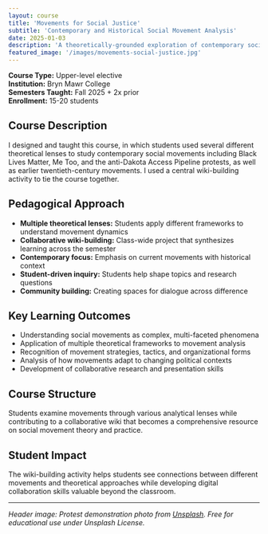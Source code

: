 ```yaml
---
layout: course
title: 'Movements for Social Justice'
subtitle: 'Contemporary and Historical Social Movement Analysis'
date: 2025-01-03
description: 'A theoretically-grounded exploration of contemporary social movements using multiple analytical lenses and collaborative wiki-building activities.'
featured_image: '/images/movements-social-justice.jpg'
---
```


**Course Type:** Upper-level elective  
**Institution:** Bryn Mawr College  
**Semesters Taught:** Fall 2025 + 2x prior  
**Enrollment:** 15-20 students

## Course Description

I designed and taught this course, in which students used several different theoretical lenses to study contemporary social movements including Black Lives Matter, Me Too, and the anti-Dakota Access Pipeline protests, as well as earlier twentieth-century movements. I used a central wiki-building activity to tie the course together.

## Pedagogical Approach

- **Multiple theoretical lenses:** Students apply different frameworks to understand movement dynamics
- **Collaborative wiki-building:** Class-wide project that synthesizes learning across the semester  
- **Contemporary focus:** Emphasis on current movements with historical context
- **Student-driven inquiry:** Students help shape topics and research questions
- **Community building:** Creating spaces for dialogue across difference

## Key Learning Outcomes

- Understanding social movements as complex, multi-faceted phenomena
- Application of multiple theoretical frameworks to movement analysis
- Recognition of movement strategies, tactics, and organizational forms
- Analysis of how movements adapt to changing political contexts
- Development of collaborative research and presentation skills

## Course Structure

Students examine movements through various analytical lenses while contributing to a collaborative wiki that becomes a comprehensive resource on social movement theory and practice.

## Student Impact

The wiki-building activity helps students see connections between different movements and theoretical approaches while developing digital collaboration skills valuable beyond the classroom.

---

*Header image: Protest demonstration photo from [Unsplash](https://unsplash.com). Free for educational use under Unsplash License.*